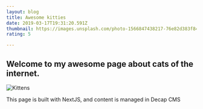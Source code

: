 ```yaml
---
layout: blog
title: Awesome kitties
date: 2019-03-17T19:31:20.591Z
thumbnail: https://images.unsplash.com/photo-1566847438217-76e82d383f84?w=800&auto=format&fit=crop&q=60&ixlib=rb-4.0.3&ixid=M3wxMjA3fDB8MHxzZWFyY2h8NjF8fGNhdHN8ZW58MHx8MHx8fDA%3D
rating: 5

---
```


## Welcome to my awesome page about cats of the internet.

![Kittens](/images/1.jpg)

This page is built with NextJS, and content is managed in Decap CMS
